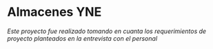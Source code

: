 # Almacenes YNE

_Este proyecto fue realizado tomando en cuanta los requerimientos de proyecto planteados en la entrevista con el personal_
